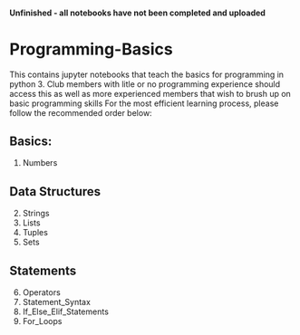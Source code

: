 #### Unfinished - all notebooks have not been completed and uploaded
# Programming-Basics
This contains jupyter notebooks that teach the basics for programming in python 3. Club members with litle or no programming experience should access this as well as more experienced members that wish to brush up on basic programming skills
For the most efficient learning process, please follow the recommended order below:
## Basics:
  1. Numbers
## Data Structures
  2. Strings
  3. Lists
  4. Tuples
  5. Sets
## Statements
  6. Operators
  7. Statement_Syntax
  8. If_Else_Elif_Statements
  9. For_Loops
